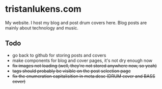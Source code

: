# tristanlukens.com

My website. I host my blog and post drum covers here. Blog posts are mainly about technology and music.

## Todo

- go back to github for storing posts and covers
- make components for blog and cover pages, it's not dry enough now
- ~~fix images not loading (well, they're not stored anywhere now, so yeah)~~
- ~~tags should probably be visible on the post selection page~~
- ~~fix the enumeration capitalisition in meta:desc (DRUM cover and BASS cover)~~
